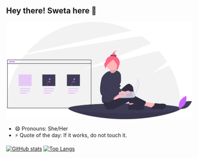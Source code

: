 ## Hey there! Sweta here :purple_heart:
![One step at a time](https://github.com/swetadash0610/swetadash0610/blob/main/undraw_web_development_w2vv.svg?raw=true)
- 😄 Pronouns: She/Her
- ⚡ Quote of the day: If it works, do not touch it.

[![GitHub stats](https://github-readme-stats.vercel.app/api?username=swetadash0610&count_private=true&show_icons=true&theme=react&hide=stars,issues)](https://github.com/anuraghazra/github-readme-stats) 
[![Top Langs](https://github-readme-stats.vercel.app/api/top-langs/?username=swetadash0610&layout=compact&theme=react)](https://github.com/anuraghazra/github-readme-stats)



